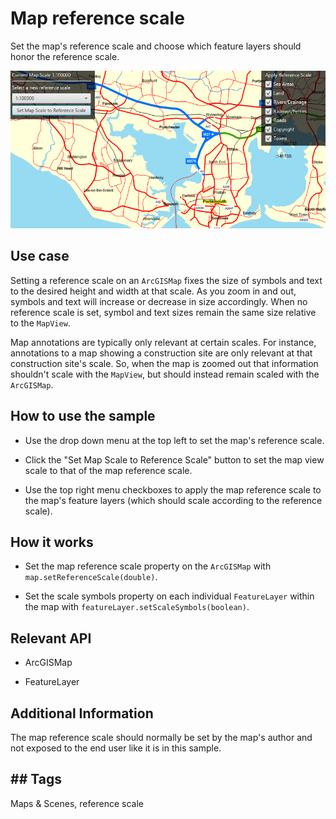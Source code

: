 # Map reference scale

Set the map's reference scale and choose which feature layers should honor the reference scale.

<img src="MapReferenceScale.png"/>

## Use case

Setting a reference scale on an `ArcGISMap` fixes the size of symbols and text to the desired height and width at that scale. As you zoom in and out, symbols and text will increase or decrease in size accordingly. When no reference scale is set, symbol and text sizes remain the same size relative to the `MapView`.

Map annotations are typically only relevant at certain scales. For instance, annotations to a map showing a construction site are only relevant at that construction site's scale. So, when the map is zoomed out that information shouldn't scale with the `MapView`, but should instead remain scaled with the `ArcGISMap`.

## How to use the sample


* Use the drop down menu at the top left to set the map's reference scale.

* Click the "Set Map Scale to Reference Scale" button to set the map view scale to that of the map reference scale.

* Use the top right menu checkboxes to apply the map reference scale to the map's feature layers (which should scale according to the reference scale).


## How it works


* Set the map reference scale property on the `ArcGISMap` with `map.setReferenceScale(double)`.

* Set the scale symbols property on each individual `FeatureLayer` within the map with `featureLayer.setScaleSymbols(boolean)`.


## Relevant API


* ArcGISMap

* FeatureLayer


## Additional Information

The map reference scale should normally be set by the map's author and not exposed to the end user like it is in this sample.

## ## Tags

Maps & Scenes, reference scale